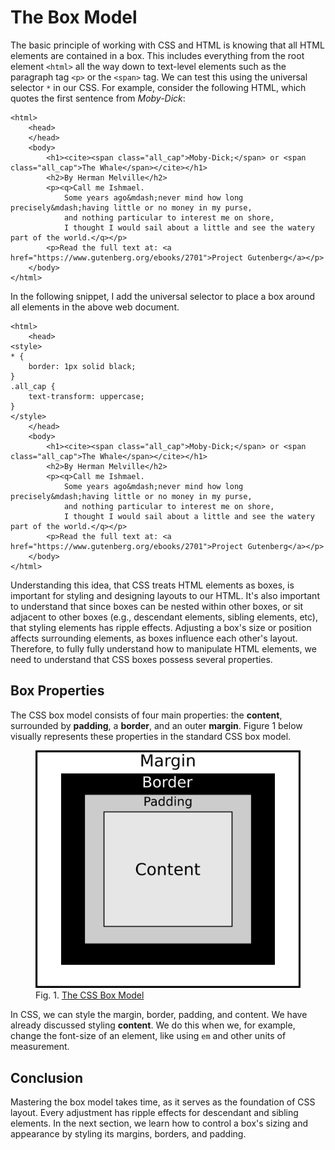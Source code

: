 # The Box Model

The basic principle of working with CSS and HTML is knowing that all HTML elements are contained in a box.
This includes everything from the root element `<html>` all the way down to
text-level elements such as the paragraph tag `<p>` or the `<span>` tag.
We can test this using the universal selector `*` in our CSS.
For example, consider the following HTML, which quotes the first sentence from <cite>Moby-Dick</cite>:

```
<html>
    <head>
    </head>
    <body>
        <h1><cite><span class="all_cap">Moby-Dick;</span> or <span class="all_cap">The Whale</span></cite></h1>
        <h2>By Herman Melville</h2>
        <p><q>Call me Ishmael.
            Some years ago&mdash;never mind how long precisely&mdash;having little or no money in my purse,
            and nothing particular to interest me on shore,
            I thought I would sail about a little and see the watery part of the world.</q></p>
        <p>Read the full text at: <a href="https://www.gutenberg.org/ebooks/2701">Project Gutenberg</a></p>
    </body>
</html>
```

In the following snippet, I add the universal selector to place a box around all elements in the above web document.

```
<html>
    <head>
<style> 
* {
    border: 1px solid black;
}
.all_cap {
    text-transform: uppercase;
}
</style>
    </head>
    <body>
        <h1><cite><span class="all_cap">Moby-Dick;</span> or <span class="all_cap">The Whale</span></cite></h1>
        <h2>By Herman Melville</h2>
        <p><q>Call me Ishmael.
            Some years ago&mdash;never mind how long precisely&mdash;having little or no money in my purse,
            and nothing particular to interest me on shore,
            I thought I would sail about a little and see the watery part of the world.</q></p>
        <p>Read the full text at: <a href="https://www.gutenberg.org/ebooks/2701">Project Gutenberg</a></p>
    </body>
</html>
```

Understanding this idea, that CSS treats HTML elements as boxes, is important for styling and designing layouts to our HTML.
It's also important to understand that since boxes can be nested within other boxes, or sit adjacent to other boxes
(e.g., descendant elements, sibling elements, etc),
that styling elements has ripple effects.
Adjusting a box's size or position affects surrounding elements, as boxes influence each other's layout.
Therefore, to fully fully understand how to manipulate HTML elements, we need to understand that CSS boxes possess several properties.

## Box Properties

The CSS box model consists of four main properties:
the **content**, surrounded by **padding**, a **border**, and an outer **margin**.
Figure 1 below visually represents these properties in the standard CSS box model.

<figure>
<img src="images/css_box_model.png"
alt="Visual representation of the CSS Box Model"
title="Visual representation of the CSS Box Model">
<figcaption>
Fig. 1. <a href="https://www.w3.org/TR/css-box-3/#box-model">The CSS Box Model</a>
</figcaption>
</figure>

In CSS, we can style the margin, border, padding, and content.
We have already discussed styling **content**.
We do this when we, for example, change the font-size of an element, like using `em` and other units of measurement.

## Conclusion

Mastering the box model takes time, as it serves as the foundation of CSS layout.
Every adjustment has ripple effects for descendant and sibling elements.
In the next section, we learn how to control a box's sizing and appearance by styling its margins, borders, and padding.
